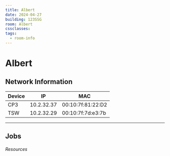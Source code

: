 ```yaml
---
title: Albert
date: 2024-04-27
building: 123SSG
room: Albert
cssclasses: 
tags:
  - room-info
---
```


# Albert

## Network Information

Device         | IP           | MAC
-------------- | ------------ | -----------------
CP3            | 10.2.32.37   | 00:10:7f:81:22:D2
TSW            | 10.2.32.29   | 00:10:7f:7d:e3:7b

---

## Jobs

###### Resources